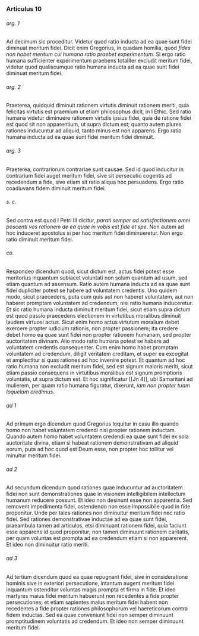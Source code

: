 ### Articulus 10

###### arg. 1
Ad decimum sic proceditur. Videtur quod ratio inducta ad ea quae sunt fidei diminuat meritum fidei. Dicit enim Gregorius, in quadam homilia, quod *fides non habet meritum cui humana ratio praebet experimentum*. Si ergo ratio humana sufficienter experimentum praebens totaliter excludit meritum fidei, videtur quod qualiscumque ratio humana inducta ad ea quae sunt fidei diminuat meritum fidei.

###### arg. 2
Praeterea, quidquid diminuit rationem virtutis diminuit rationem meriti, quia felicitas virtutis est praemium ut etiam philosophus dicit, in I Ethic. Sed ratio humana videtur diminuere rationem virtutis ipsius fidei, quia de ratione fidei est quod sit non apparentium, ut supra dictum est; quanto autem plures rationes inducuntur ad aliquid, tanto minus est non apparens. Ergo ratio humana inducta ad ea quae sunt fidei meritum fidei diminuit.

###### arg. 3
Praeterea, contrariorum contrariae sunt causae. Sed id quod inducitur in contrarium fidei auget meritum fidei, sive sit persecutio cogentis ad recedendum a fide, sive etiam sit ratio aliqua hoc persuadens. Ergo ratio coadiuvans fidem diminuit meritum fidei.

###### s. c.
Sed contra est quod I Petri III dicitur, *parati semper ad satisfactionem omni poscenti vos rationem de ea quae in vobis est fide et spe*. Non autem ad hoc induceret apostolus si per hoc meritum fidei diminueretur. Non ergo ratio diminuit meritum fidei.

###### co.
Respondeo dicendum quod, sicut dictum est, actus fidei potest esse meritorius inquantum subiacet voluntati non solum quantum ad usum, sed etiam quantum ad assensum. Ratio autem humana inducta ad ea quae sunt fidei dupliciter potest se habere ad voluntatem credentis. Uno quidem modo, sicut praecedens, puta cum quis aut non haberet voluntatem, aut non haberet promptam voluntatem ad credendum, nisi ratio humana induceretur. Et sic ratio humana inducta diminuit meritum fidei, sicut etiam supra dictum est quod passio praecedens electionem in virtutibus moralibus diminuit laudem virtuosi actus. Sicut enim homo actus virtutum moralium debet exercere propter iudicium rationis, non propter passionem; ita credere debet homo ea quae sunt fidei non propter rationem humanam, sed propter auctoritatem divinam. Alio modo ratio humana potest se habere ad voluntatem credentis consequenter. Cum enim homo habet promptam voluntatem ad credendum, diligit veritatem creditam, et super ea excogitat et amplectitur si quas rationes ad hoc invenire potest. Et quantum ad hoc ratio humana non excludit meritum fidei, sed est signum maioris meriti, sicut etiam passio consequens in virtutibus moralibus est signum promptioris voluntatis, ut supra dictum est. Et hoc significatur [[Jn 4]], ubi Samaritani ad mulierem, per quam ratio humana figuratur, dixerunt, *iam non propter tuam loquelam credimus*.

###### ad 1
Ad primum ergo dicendum quod Gregorius loquitur in casu illo quando homo non habet voluntatem credendi nisi propter rationem inductam. Quando autem homo habet voluntatem credendi ea quae sunt fidei ex sola auctoritate divina, etiam si habeat rationem demonstrativam ad aliquid eorum, puta ad hoc quod est Deum esse, non propter hoc tollitur vel minuitur meritum fidei.

###### ad 2
Ad secundum dicendum quod rationes quae inducuntur ad auctoritatem fidei non sunt demonstrationes quae in visionem intelligibilem intellectum humanum reducere possunt. Et ideo non desinunt esse non apparentia. Sed removent impedimenta fidei, ostendendo non esse impossibile quod in fide proponitur. Unde per tales rationes non diminuitur meritum fidei nec ratio fidei. Sed rationes demonstrativae inductae ad ea quae sunt fidei, praeambula tamen ad articulos, etsi diminuant rationem fidei, quia faciunt esse apparens id quod proponitur; non tamen diminuunt rationem caritatis, per quam voluntas est prompta ad ea credendum etiam si non apparerent. Et ideo non diminuitur ratio meriti.

###### ad 3
Ad tertium dicendum quod ea quae repugnant fidei, sive in consideratione hominis sive in exteriori persecutione, intantum augent meritum fidei inquantum ostenditur voluntas magis prompta et firma in fide. Et ideo martyres maius fidei meritum habuerunt non recedentes a fide propter persecutiones; et etiam sapientes maius meritum fidei habent non recedentes a fide propter rationes philosophorum vel haereticorum contra fidem inductas. Sed ea quae conveniunt fidei non semper diminuunt promptitudinem voluntatis ad credendum. Et ideo non semper diminuunt meritum fidei.

